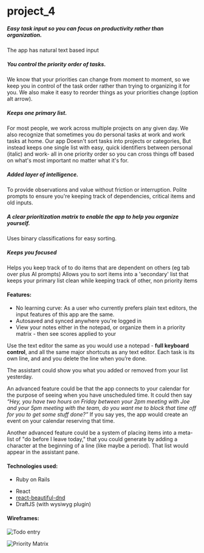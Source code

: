 # project_4

##### Easy task input so you can focus on productivity rather than organization.

The app has natural text based input

##### You control the priority order of tasks.
We know that your priorities can change from moment to moment, so we keep you in control of the task order rather than trying to organizing it for you.
We also make it easy to reorder things as your priorities change (option alt arrow).

##### Keeps one primary list.
For most people, we work across multiple projects on any given day. We also recognize that sometimes you do personal tasks at work and work tasks at home. Our app Doesn't sort tasks into projects or categories, But instead keeps one single list with easy, quick identifiers between personal (italic) and work- all in one priority order so you can cross things off based on what's most important no matter what it's for.

##### Added layer of intelligence.
To provide observations and value without friction or interruption.
Polite prompts to ensure you're keeping track of dependencies, critical items and old inputs.

##### A clear prioritization matrix to enable the app to help you organize yourself.
Uses binary classifications for easy sorting.

##### Keeps you focused
Helps you keep track of to do items that are dependent on others (eg tab over plus AI prompts)
Allows you to sort items into a 'secondary' list that keeps your primary list clean while keeping track of other, non priority items

<!-- It’s a to-do app for people who prefer plain text editors over complex productivity apps. Manage your to-dos in a simple ui, with the assistance of an added layer of intelligence - intelligence that doesn't mess with you.

There’s three main components: in the notepad view, you have the text editor for inputing your todos on one larger side and an assistant pane on the other.

In the other view, you have a priority matrix. All the items you've inputted as todos become cards in a stack, and you drag them onto the matrix, like placing sticky notes. -->

#### Features:
- No learning curve: As a user who currently prefers plain text editors, the input features of this app are the same.
- Autosaved and synced anywhere you're logged in
- View your notes either in the notepad, or organize them in a priority matrix - then see scores applied to your

Use the text editor the same as you would use a notepad - __full keyboard control__, and all the same major shortcuts as any text editor. Each task is its own line, and and you delete the line when you’re done.

<!-- The app never modifies the notepad view, so from the user's perspective it's static. The app would be synced, allowing you to view your list anywhere you can sign in. -->

<!-- Some users of plain text todo lists use formatting to indicate contextual information for themselves. For example, making a line italic could mean it's personal, or indenting the line with a tab could mean it's partially complete. The meaning of a formatting choice is only relevant to the specific user and not dictated by the app, the app would just allow you to filter your view by the formatting style. (ie view all italic lines) -->

<!-- Create lists within lists by writing a header in caps, and any task below that task until the next empty line break is considered to be grouped together. -->

<!-- The model handles assigning metadata to each entry: timestamps, styles the user has applied to text (like italic or bold), and hashtags written anywhere inline. -->

<!-- The assistant starts out as just a search bar. Tasks you delete from your list are still accessible in search but grayed out. -->

<!-- As your to-do list grows, the assistant can remind you of old tasks that may be buried towards the end of your list. -->

The assistant could show you what you added or removed from your list yesterday.

<!-- While you're typing a new line, it could surface other todo items you've made that share keywords like proper names. -->

An advanced feature could be that the app connects to your calendar for the purpose of seeing when you have unscheduled time. It could then say _“Hey, you have two hours on Friday between your 2pm meeting with Joe and your 5pm meeting with the team, do you want me to block that time off for you to get some stuff done?”_ If you say yes, the app would create an event on your calendar reserving that time.

Another advanced feature could be a system of placing items into a meta-list of "do before I leave today," that you could generate by adding a character at the beginning of a line (like maybe a period). That list would appear in the assistant pane.


#### Technologies used:
- Ruby on Rails
<!-- - Devise -->
- React
- [react-beautiful-dnd](https://github.com/atlassian/react-beautiful-dnd)
- DraftJS (with wysiwyg plugin)


<!-- #### User stories:
- As a user, I want a simple interface with the same controls as my notepad app, so that I can use this app in the fashion which I am already accustomed.
- As a user, I want the app to leave my list alone, so that it does not conflict with my mental map of the todo list.
- As a user,  -->

#### Wireframes:

![Todo entry](https://git.generalassemb.ly/raw/hans/project_4/master/wireframes/Todo%20Entry.png)

![Priority Matrix](https://git.generalassemb.ly/raw/hans/project_4/master/wireframes/Priority%20Matrix.png)
